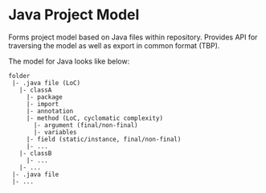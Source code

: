 # Java Project Model

Forms project model based on Java files within repository.
Provides API for traversing the model as well as export in common format (TBP).

The model for Java looks like below:
```
folder
 |- .java file (LoC)
   |- classA
     |- package
     |- import
     |- annotation
     |- method (LoC, cyclomatic complexity)
       |- argument (final/non-final)
       |- variables 
     |- field (static/instance, final/non-final)
     |- ...
   |- classB
     |- ... 
   |- ...
 |- .java file
 |- ... 
```

